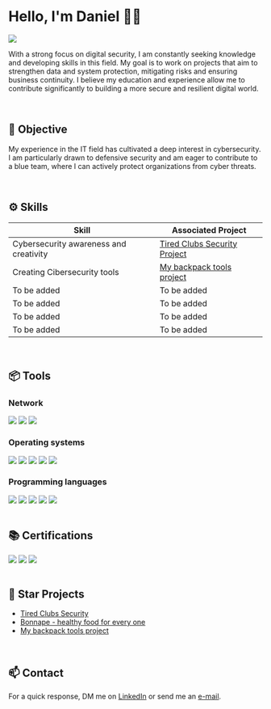 # Hello, I'm Daniel 👋🏻
<a href="www.linkedin.com/in/daniel-pedrozo"><img src="https://img.shields.io/badge/-LinkedIn-0072b1?&style=for-the-badge&logo=linkedin&logoColor=white" /></a>


With a strong focus on digital security, I am constantly seeking knowledge and developing skills in this field. My goal is to work on projects that aim to strengthen data and system protection, mitigating risks and ensuring business continuity. I believe my education and experience allow me to contribute significantly to building a more secure and resilient digital world.

</br>

## 🎯 Objective

My experience in the IT field has cultivated a deep interest in cybersecurity. I am particularly drawn to defensive security and am eager to contribute to a blue team, where I can actively protect organizations from cyber threats.

</br>

## ⚙️ Skills


| Skill                                         | Associated Project         |
|-----------------------------------------------|----------------------------|
| Cybersecurity awareness and creativity         | <a href="https://link-tree-tcs.vercel.app/">Tired Clubs Security Project</a>|
| Creating Cibersecurity tools | <a href="https://github.com/daniel-pedrozo/My-backpack-tools"> My backpack tools project</a> |
| To be added | To be added |
| To be added | To be added |
| To be added | To be added |
| To be added | To be added |

</br>

## 📦 Tools


### **Network**
<div>
    <img src="https://img.shields.io/badge/-Wireshark-1679A7?&style=for-the-badge&logo=Wireshark&logoColor=white" />
    <img src="https://img.shields.io/badge/-Nmap-F7E018?&style=for-the-badge&logo=Nmap&logoColor=white" />
    <img src="https://img.shields.io/badge/-Cisco%20%20Packet%20Tracer-007ACC?&style=for-the-badge&logo=Cisco&logoColor=white" />

</div>

### **Operating systems**
<div>
    <img src="https://img.shields.io/badge/Linux-FCC624?logo=linux&logoColor=black" />
    <img src="https://img.shields.io/badge/Manjaro-35BF5C?logo=manjaro&logoColor=fff" />
    <img src="https://img.shields.io/badge/Ubuntu-E95420?logo=ubuntu&logoColor=white" />
    <img src="https://img.shields.io/badge/Kali%20Linux-557C94?logo=kalilinux&logoColor=fff" />
    <img src="https://custom-icon-badges.demolab.com/badge/Windows-0078D6?logo=windows11&logoColor=white" />
 
</div>

### **Programming languages**
<div>
    <img src="https://img.shields.io/badge/-Python-3670A0?&style=for-the-badge&logo=python&logoColor=ffdd54" />
    <img src="https://img.shields.io/badge/-Bash-4EAA25?&style=for-the-badge&logo=gnuBash&logoColor=white" />
    <img src="https://img.shields.io/badge/-JavaScript-F7DF1E?&style=for-the-badge&logo=javascript&logoColor=ffcc00" />
    <img src="https://img.shields.io/badge/-HTML-E34C26?&style=for-the-badge" />
    <img src="https://img.shields.io/badge/-SQL-007DBF?logo=database&style=for-the-badge" />
</div>

</br>

## 📚 Certifications
<div>
    <img src="https://img.shields.io/badge/-CCNA1-007ACC?logo=Cisco&logoColor=white" />
    <img src="https://img.shields.io/badge/-Network%20Security%20(Cisco)-0277BD?logo=Cisco&logoColor=white" />
    <img src="https://img.shields.io/badge/-Endpoint%20Security%20(Cisco)-4C1A88?logo=Cisco&logoColor=white" />
 
</div>

</br>

## 📁 Star Projects
- <a href="https://link-tree-tcs.vercel.app/" >Tired Clubs Security</a>
- <a href="https://bonnapes-tcc.vercel.app/" >Bonnape - healthy food for every one</a>
- <a href="https://github.com/daniel-pedrozo/My-backpack-tools"> My backpack tools project</a>

</br>

## 📫 Contact
For a quick response, DM me on [LinkedIn](https://www.linkedin.com/in/daniel-pedrozo/) or send me an [e-mail](mailto:daniel.pedrozo8266@gmail.com).
